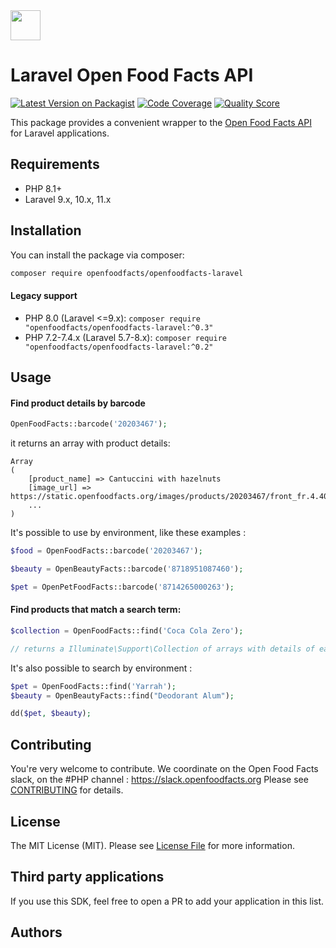 <picture>
  <source media="(prefers-color-scheme: dark)" srcset="https://static.openfoodfacts.org/images/logos/off-logo-horizontal-dark.png?refresh_github_cache=1">
  <source media="(prefers-color-scheme: light)" srcset="https://static.openfoodfacts.org/images/logos/off-logo-horizontal-light.png?refresh_github_cache=1">
  <img height="48" src="https://static.openfoodfacts.org/images/logos/off-logo-horizontal-light.svg">
</picture>

# Laravel Open Food Facts API

[![Latest Version on Packagist](https://img.shields.io/packagist/v/openfoodfacts/openfoodfacts-laravel.svg?style=flat-square)](https://packagist.org/packages/openfoodfacts/openfoodfacts-laravel)
[![Code Coverage](https://scrutinizer-ci.com/g/openfoodfacts/openfoodfacts-laravel/badges/coverage.png?b=master)](https://scrutinizer-ci.com/g/openfoodfacts/openfoodfacts-laravel/?branch=master)
[![Quality Score](https://img.shields.io/scrutinizer/g/openfoodfacts/openfoodfacts-laravel.svg?style=flat-square)](https://scrutinizer-ci.com/g/openfoodfacts/openfoodfacts-laravel)

This package provides a convenient wrapper to the [Open Food Facts API](https://en.wiki.openfoodfacts.org/API) for Laravel applications.

## Requirements

- PHP 8.1+
- Laravel 9.x, 10.x, 11.x

## Installation

You can install the package via composer:

```bash
composer require openfoodfacts/openfoodfacts-laravel
```

#### Legacy support

- PHP 8.0 (Laravel <=9.x): `composer require "openfoodfacts/openfoodfacts-laravel:^0.3"`
- PHP 7.2-7.4.x (Laravel 5.7-8.x): `composer require "openfoodfacts/openfoodfacts-laravel:^0.2"`


## Usage

#### Find product details by barcode
``` php
OpenFoodFacts::barcode('20203467');
```
it returns an array with product details:
```
Array
(
    [product_name] => Cantuccini with hazelnuts
    [image_url] => https://static.openfoodfacts.org/images/products/20203467/front_fr.4.400.jpg
    ...    
)    
```

It's possible to use by environment, like these examples : 

``` php
$food = OpenFoodFacts::barcode('20203467');

$beauty = OpenBeautyFacts::barcode('8718951087460');

$pet = OpenPetFoodFacts::barcode('8714265000263');
```


#### Find products that match a search term:
``` php
$collection = OpenFoodFacts::find('Coca Cola Zero');

// returns a Illuminate\Support\Collection of arrays with details of each product found
```

It's also possible to search by environment :

``` php
$pet = OpenFoodFacts::find('Yarrah');
$beauty = OpenBeautyFacts::find("Deodorant Alum");

dd($pet, $beauty);
```

## Contributing
You're very welcome to contribute. We coordinate on the Open Food Facts slack, on the #PHP channel : https://slack.openfoodfacts.org
Please see [CONTRIBUTING](CONTRIBUTING.md) for details.

## License

The MIT License (MIT). Please see [License File](LICENSE.md) for more information.

## Third party applications
If you use this SDK, feel free to open a PR to add your application in this list.

## Authors
